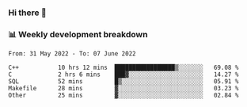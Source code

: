 ### Hi there 👋

### 📊 Weekly development breakdown
<!--START_SECTION:waka-->

```text
From: 31 May 2022 - To: 07 June 2022

C++           10 hrs 12 mins  █████████████████▒░░░░░░░   69.08 %
C             2 hrs 6 mins    ███▓░░░░░░░░░░░░░░░░░░░░░   14.27 %
SQL           52 mins         █▒░░░░░░░░░░░░░░░░░░░░░░░   05.91 %
Makefile      28 mins         ▓░░░░░░░░░░░░░░░░░░░░░░░░   03.23 %
Other         25 mins         ▓░░░░░░░░░░░░░░░░░░░░░░░░   02.84 %
```

<!--END_SECTION:waka-->
